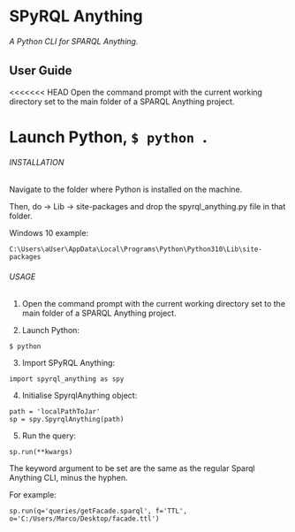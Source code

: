 # SPyRQL Anything
###### A Python CLI for SPARQL Anything.

## User Guide

<<<<<<< HEAD
Open the command prompt with the current working directory set to the main folder of a SPARQL Anything project.

Launch Python, ```$ python ```.
=======
###### INSTALLATION

Navigate to the folder where Python is installed on the machine. 

Then, do -> Lib -> site-packages and drop the spyrql_anything.py file in that folder.

Windows 10 example:
```
C:\Users\aUser\AppData\Local\Programs\Python\Python310\Lib\site-packages
```
 

###### USAGE

1) Open the command prompt with the current working directory set to the main folder of a SPARQL Anything project.

2) Launch Python: 
```
$ python 
```
   
3) Import SPyRQL Anything: 
```
import spyrql_anything as spy
```

4) Initialise SpyrqlAnything object:
``` 
path = 'localPathToJar'
sp = spy.SpyrqlAnything(path)
```

5) Run the query:
```
sp.run(**kwargs)
```
The keyword argument to be set are the same as the regular Sparql Anything CLI, minus the hyphen. 

For example:
```
sp.run(q='queries/getFacade.sparql', f='TTL', o='C:/Users/Marco/Desktop/facade.ttl')
```

